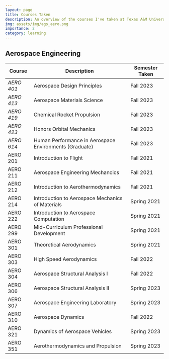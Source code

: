 ```yaml
---
layout: page
title: Courses Taken
description: An overview of the courses I've taken at Texas A&M University
img: assets/img/ags_aero.png
importance: 2
category: learning
---
```


## Aerospace Engineering

| Course        | Description           | Semester Taken  |
| ------------- |-------------| -----|
| *AERO 401*     | Aerospace Design Principles |   Fall 2023 |
| *AERO 413*      | Aerospace Materials Science     |   Fall 2023 |
| *AERO 419* | Chemical Rocket Propulsion      |    Fall 2023 |
| *AERO 423* | Honors Orbital Mechanics     |    Fall 2023 |
| *AERO 614* | Human Performance in Aerospace Environments (Graduate)   |    Fall 2023 |
| AERO 201 | Introduction to Flight      |    Fall 2021 |
| AERO 211 | Aerospace Engineering Mechancics      |    Fall 2021 |
| AERO 212 | Introduction to Aerothermodynamics     |    Fall 2021 |
| AERO 214 | Introduction to Aerospace Mechanics of Materials    |    Spring 2021 |
| AERO 222 | Introduction to Aerospace Computation      |    Spring 2021 |
| AERO 299 | Mid-Curriculum Professional Development      |    Spring 2021 |
| AERO 301 | Theoretical Aerodynamics      |    Spring 2021 |
| AERO 303 | High Speed Aerodynamics      |    Fall 2022 |
| AERO 304 | Aerospace Structural Analysis I      |    Fall 2022 |
| AERO 306 | Aerospace Structural Analysis II       |    Spring 2023 |
| AERO 307 | Aerospace Engineering Laboratory      |    Spring 2023 |
| AERO 310 |   Aerospace Dynamics   |    Fall 2022 |
| AERO 321 | Dynamics of Aerospace Vehicles      |    Spring 2023 |
| AERO 351 | Aerothermodynamics and Propulsion      |    Spring 2023 |
